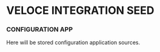 # VELOCE INTEGRATION SEED

### CONFIGURATION APP

Here will be stored configuration application sources.
